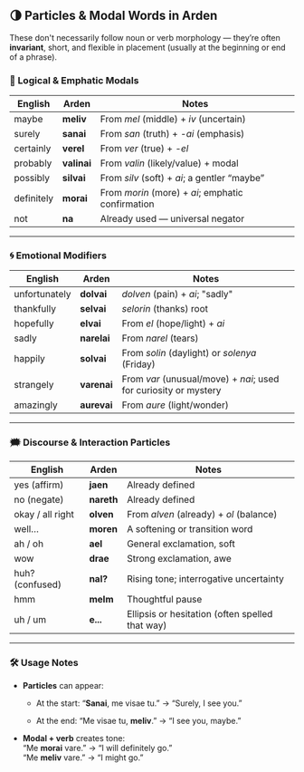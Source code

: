 
## **🌗 Particles & Modal Words in Arden**

These don't necessarily follow noun or verb morphology — they’re often **invariant**, short, and flexible in placement (usually at the beginning or end of a phrase).

### **🔸 Logical & Emphatic Modals**

| English | Arden | Notes |
| ----- | ----- | ----- |
| maybe | **meliv** | From *mel* (middle) \+ *iv* (uncertain) |
| surely | **sanai** | From *san* (truth) \+ *\-ai* (emphasis) |
| certainly | **verel** | From *ver* (true) \+ *\-el* |
| probably | **valinai** | From *valin* (likely/value) \+ modal |
| possibly | **silvai** | From *silv* (soft) \+ *ai*; a gentler “maybe” |
| definitely | **morai** | From *morin* (more) \+ *ai*; emphatic confirmation |
| not | **na** | Already used — universal negator |

---

### **🌀 Emotional Modifiers**

| English | Arden | Notes |
| ----- | ----- | ----- |
| unfortunately | **dolvai** | *dolven* (pain) \+ *ai*; "sadly" |
| thankfully | **selvai** | *selorin* (thanks) root |
| hopefully | **elvai** | From *el* (hope/light) \+ *ai* |
| sadly | **narelai** | From *narel* (tears) |
| happily | **solvai** | From *solin* (daylight) or *solenya* (Friday) |
| strangely | **varenai** | From *var* (unusual/move) \+ *nai*; used for curiosity or mystery |
| amazingly | **aurevai** | From *aure* (light/wonder) |

---

### **🗯️ Discourse & Interaction Particles**

| English | Arden | Notes |
| ----- | ----- | ----- |
| yes (affirm) | **jaen** | Already defined |
| no (negate) | **nareth** | Already defined |
| okay / all right | **olven** | From *alven* (already) \+ *ol* (balance) |
| well… | **moren** | A softening or transition word |
| ah / oh | **ael** | General exclamation, soft |
| wow | **drae** | Strong exclamation, awe |
| huh? (confused) | **nal?** | Rising tone; interrogative uncertainty |
| hmm | **melm** | Thoughtful pause |
| uh / um | **e...** | Ellipsis or hesitation (often spelled that way) |

---

### **🛠️ Usage Notes**

* **Particles** can appear:

  * At the start: “**Sanai**, me visae tu.” → “Surely, I see you.”

  * At the end: “Me visae tu, **meliv**.” → “I see you, maybe.”

* **Modal \+ verb** creates tone:  
   “Me **morai** vare.” → “I will definitely go.”  
   “Me **meliv** vare.” → “I might go.”

